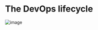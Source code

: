 # The DevOps lifecycle

![image](https://user-images.githubusercontent.com/91851332/146677439-e2a1b209-cad6-456f-ba6b-080affc15c1f.png)

